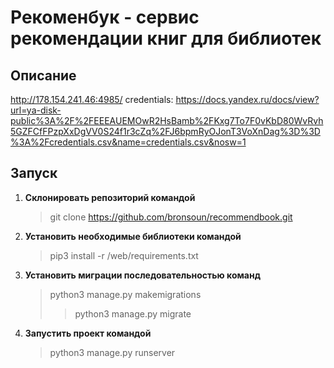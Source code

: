 # Рекоменбук - сервис рекомендации книг для библиотек
## Описание
http://178.154.241.46:4985/
credentials: https://docs.yandex.ru/docs/view?url=ya-disk-public%3A%2F%2FEEEAUEMOwR2HsBamb%2FKxg7To7F0vKbD80WvRvh5GZFCfFPzpXxDgVV0S24f1r3cZq%2FJ6bpmRyOJonT3VoXnDag%3D%3D%3A%2Fcredentials.csv&name=credentials.csv&nosw=1

## Запуск
1. **Склонировать репозиторий командой**
   > git clone https://github.com/bronsoun/recommendbook.git
4. **Установить необходимые библиотеки командой**
   > pip3 install -r /web/requirements.txt
6. **Установить миграции последовательностью команд**
   > python3 manage.py makemigrations
   >> python3 manage.py migrate
8. **Запустить проект командой**
   > python3 manage.py runserver
